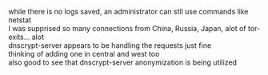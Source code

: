 while there is no logs saved, an administrator can stll use commands like netstat\
I was supprised so many connections from China, Russia, Japan, alot of tor-exits... alot\
dnscrypt-server appears to be handling the requests just fine\
thinking of adding one in central and west too\
also good to see that dnscrypt-server anonymization is being utilized

